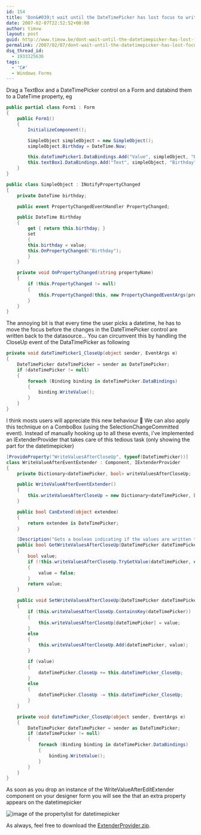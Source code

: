 ```yaml
---
id: 154
title: 'Don&#039;t wait until the DateTimePicker has lost focus to write back the values'
date: 2007-02-07T22:52:52+00:00
author: timvw
layout: post
guid: http://www.timvw.be/dont-wait-until-the-datetimepicker-has-lost-focus-to-write-back-the-values/
permalink: /2007/02/07/dont-wait-until-the-datetimepicker-has-lost-focus-to-write-back-the-values/
dsq_thread_id:
  - 1933325636
tags:
  - 'C#'
  - Windows Forms
---
```

Drag a TextBox and a DateTimePicker control on a Form and databind them to a DateTime property, eg

```csharp
public partial class Form1 : Form
{
	public Form1()
	{
		InitializeComponent();

		SimpleObject simpleObject = new SimpleObject();
		simpleObject.Birthday = DateTime.Now;

		this.dateTimePicker1.DataBindings.Add("Value", simpleObject, "Birthday");
		this.textBox1.DataBindings.Add("Text", simpleObject, "Birthday", true, DataSourceUpdateMode.OnPropertyChanged);
	}
}

public class SimpleObject : INotifyPropertyChanged
{
	private DateTime birthday;

	public event PropertyChangedEventHandler PropertyChanged;

	public DateTime Birthday
	{
		get { return this.birthday; }
		set
		{
		this.birthday = value;
		this.OnPropertyChanged("Birthday");
		}
	}

	private void OnPropertyChanged(string propertyName)
	{
		if (this.PropertyChanged != null)
		{
			this.PropertyChanged(this, new PropertyChangedEventArgs(propertyName));
		}
	}
}
```

The annoying bit is that every time the user picks a datetime, he has to move the focus before the changes in the DateTimePicker control are written back to the datasource... You can circumvent this by handling the CloseUp event of the DataTimePicker as following

```csharp
private void dateTimePicker1_CloseUp(object sender, EventArgs e)
{
	DateTimePicker dateTimePicker = sender as DateTimePicker;
	if (dateTimePicker != null)
	{
		foreach (Binding binding in dateTimePicker.DataBindings)
		{
			binding.WriteValue();
		}
	}
}
```

I think mosts users will appreciate this new behaviour 🙂 We can also apply this technique on a ComboBox (using the SelectionChangeCommitted event). Instead of manually hooking up to all these events, i've implemented an IExtenderProvider that takes care of this tedious task (only showing the part for the datetimepicker)

```csharp
[ProvideProperty("WriteValuesAfterCloseUp", typeof(DateTimePicker))]
class WriteValueAfterEventExtender : Component, IExtenderProvider
{
	private Dictionary<dateTimePicker, bool> writeValuesAfterCloseUp;

	public WriteValueAfterEventExtender()
	{
		this.writeValuesAfterCloseUp = new Dictionary<dateTimePicker, bool>();
	}

	public bool CanExtend(object extendee)
	{
		return extendee is DateTimePicker;
	}

	[Description("Gets a boolean indicating if the values are written to the datasource after a CloseUp event.")]
	public bool GetWriteValuesAfterCloseUp(DateTimePicker dateTimePicker)
	{
		bool value;
		if (!this.writeValuesAfterCloseUp.TryGetValue(dateTimePicker, out value))
		{
			value = false;
		}
		return value;
	}

	public void SetWriteValuesAfterCloseUp(DateTimePicker dateTimePicker, bool value)
	{
		if (this.writeValuesAfterCloseUp.ContainsKey(dateTimePicker))
		{
			this.writeValuesAfterCloseUp[dateTimePicker] = value;
		}
		else
		{
			this.writeValuesAfterCloseUp.Add(dateTimePicker, value);
		}

		if (value)
		{
			dateTimePicker.CloseUp += this.dateTimePicker_CloseUp;
		}
		else
		{
			dateTimePicker.CloseUp -= this.dateTimePicker_CloseUp;
		}
	}

	private void dateTimePicker_CloseUp(object sender, EventArgs e)
	{
		DateTimePicker dateTimePicker = sender as DateTimePicker;
		if (dateTimePicker != null)
		{
			foreach (Binding binding in dateTimePicker.DataBindings)
			{
				binding.WriteValue();
			}
		}
	}
}
```

As soon as you drop an instance of the WriteValueAfterEditExtender component on your designer form you will see the that an extra property appears on the datetimepicker

![image of the propertylist for datetimepicker](http://www.timvw.be/wp-content/images/writevalueaftereventextender.gif)

As always, feel free to download the [ExtenderProvider.zip](http://www.timvw.be/wp-content/code/csharp/ExtenderProvider.zip).
